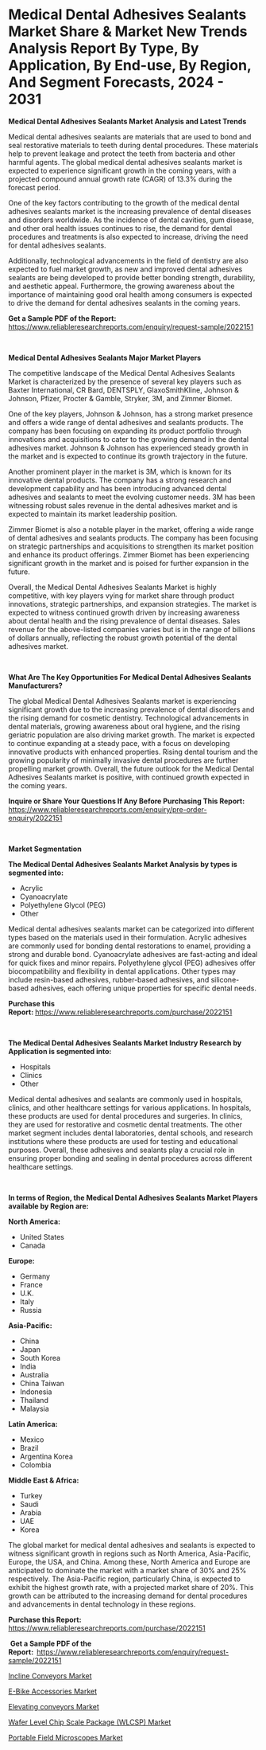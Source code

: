 <p><h1>Medical Dental Adhesives Sealants Market Share & Market New Trends Analysis Report By Type, By Application, By End-use, By Region, And Segment Forecasts, 2024 - 2031</h1></p><p><strong>Medical Dental Adhesives Sealants Market Analysis and Latest Trends</strong></p>
<p><p>Medical dental adhesives sealants are materials that are used to bond and seal restorative materials to teeth during dental procedures. These materials help to prevent leakage and protect the teeth from bacteria and other harmful agents. The global medical dental adhesives sealants market is expected to experience significant growth in the coming years, with a projected compound annual growth rate (CAGR) of 13.3% during the forecast period.</p><p>One of the key factors contributing to the growth of the medical dental adhesives sealants market is the increasing prevalence of dental diseases and disorders worldwide. As the incidence of dental cavities, gum disease, and other oral health issues continues to rise, the demand for dental procedures and treatments is also expected to increase, driving the need for dental adhesives sealants.</p><p>Additionally, technological advancements in the field of dentistry are also expected to fuel market growth, as new and improved dental adhesives sealants are being developed to provide better bonding strength, durability, and aesthetic appeal. Furthermore, the growing awareness about the importance of maintaining good oral health among consumers is expected to drive the demand for dental adhesives sealants in the coming years.</p></p>
<p><strong>Get a Sample PDF of the Report:&nbsp;</strong> <a href="https://www.reliableresearchreports.com/enquiry/request-sample/2022151">https://www.reliableresearchreports.com/enquiry/request-sample/2022151</a></p>
<p>&nbsp;</p>
<p><strong>Medical Dental Adhesives Sealants Major Market Players</strong></p>
<p><p>The competitive landscape of the Medical Dental Adhesives Sealants Market is characterized by the presence of several key players such as Baxter International, CR Bard, DENTSPLY, GlaxoSmithKline, Johnson & Johnson, Pfizer, Procter & Gamble, Stryker, 3M, and Zimmer Biomet.</p><p>One of the key players, Johnson & Johnson, has a strong market presence and offers a wide range of dental adhesives and sealants products. The company has been focusing on expanding its product portfolio through innovations and acquisitions to cater to the growing demand in the dental adhesives market. Johnson & Johnson has experienced steady growth in the market and is expected to continue its growth trajectory in the future.</p><p>Another prominent player in the market is 3M, which is known for its innovative dental products. The company has a strong research and development capability and has been introducing advanced dental adhesives and sealants to meet the evolving customer needs. 3M has been witnessing robust sales revenue in the dental adhesives market and is expected to maintain its market leadership position.</p><p>Zimmer Biomet is also a notable player in the market, offering a wide range of dental adhesives and sealants products. The company has been focusing on strategic partnerships and acquisitions to strengthen its market position and enhance its product offerings. Zimmer Biomet has been experiencing significant growth in the market and is poised for further expansion in the future.</p><p>Overall, the Medical Dental Adhesives Sealants Market is highly competitive, with key players vying for market share through product innovations, strategic partnerships, and expansion strategies. The market is expected to witness continued growth driven by increasing awareness about dental health and the rising prevalence of dental diseases. Sales revenue for the above-listed companies varies but is in the range of billions of dollars annually, reflecting the robust growth potential of the dental adhesives market.</p></p>
<p>&nbsp;</p>
<p><strong>What Are The Key Opportunities For Medical Dental Adhesives Sealants Manufacturers?</strong></p>
<p><p>The global Medical Dental Adhesives Sealants market is experiencing significant growth due to the increasing prevalence of dental disorders and the rising demand for cosmetic dentistry. Technological advancements in dental materials, growing awareness about oral hygiene, and the rising geriatric population are also driving market growth. The market is expected to continue expanding at a steady pace, with a focus on developing innovative products with enhanced properties. Rising dental tourism and the growing popularity of minimally invasive dental procedures are further propelling market growth. Overall, the future outlook for the Medical Dental Adhesives Sealants market is positive, with continued growth expected in the coming years.</p></p>
<p><strong>Inquire or Share Your Questions If Any Before Purchasing This Report:</strong> <a href="https://www.reliableresearchreports.com/enquiry/pre-order-enquiry/2022151">https://www.reliableresearchreports.com/enquiry/pre-order-enquiry/2022151</a></p>
<p>&nbsp;</p>
<p><strong>Market Segmentation</strong></p>
<p><strong>The Medical Dental Adhesives Sealants Market Analysis by types is segmented into:</strong></p>
<p><ul><li>Acrylic</li><li>Cyanoacrylate</li><li>Polyethylene Glycol (PEG)</li><li>Other</li></ul></p>
<p><p>Medical dental adhesives sealants market can be categorized into different types based on the materials used in their formulation. Acrylic adhesives are commonly used for bonding dental restorations to enamel, providing a strong and durable bond. Cyanoacrylate adhesives are fast-acting and ideal for quick fixes and minor repairs. Polyethylene glycol (PEG) adhesives offer biocompatibility and flexibility in dental applications. Other types may include resin-based adhesives, rubber-based adhesives, and silicone-based adhesives, each offering unique properties for specific dental needs.</p></p>
<p><strong>Purchase this Report:&nbsp;</strong><a href="https://www.reliableresearchreports.com/purchase/2022151">https://www.reliableresearchreports.com/purchase/2022151</a></p>
<p>&nbsp;</p>
<p><strong>The Medical Dental Adhesives Sealants Market Industry Research by Application is segmented into:</strong></p>
<p><ul><li>Hospitals</li><li>Clinics</li><li>Other</li></ul></p>
<p><p>Medical dental adhesives and sealants are commonly used in hospitals, clinics, and other healthcare settings for various applications. In hospitals, these products are used for dental procedures and surgeries. In clinics, they are used for restorative and cosmetic dental treatments. The other market segment includes dental laboratories, dental schools, and research institutions where these products are used for testing and educational purposes. Overall, these adhesives and sealants play a crucial role in ensuring proper bonding and sealing in dental procedures across different healthcare settings.</p></p>
<p>&nbsp;</p>
<p><strong>In terms of Region, the Medical Dental Adhesives Sealants Market Players available by Region are:</strong></p>
<p>
    <p> <strong> North America: </strong>
        <ul>
            <li>United States</li>
            <li>Canada</li>
        </ul>
        </p> 
    <p> <strong> Europe: </strong>
        <ul>
            <li>Germany</li>
            <li>France</li>
            <li>U.K.</li>
            <li>Italy</li>
            <li>Russia</li>
        </ul>
        </p> 
    <p> <strong> Asia-Pacific: </strong>
        <ul>
            <li>China</li>
            <li>Japan</li>
            <li>South Korea</li>
            <li>India</li>
            <li>Australia</li>
            <li>China Taiwan</li>
            <li>Indonesia</li>
            <li>Thailand</li>
            <li>Malaysia</li>
        </ul>
        </p> 
    <p> <strong> Latin America: </strong>
        <ul>
            <li>Mexico</li>
            <li>Brazil</li>
            <li>Argentina Korea</li>
            <li>Colombia</li>
        </ul>
        </p> 
    <p> <strong> Middle East & Africa: </strong>
        <ul>
            <li>Turkey</li>
            <li>Saudi</li>
            <li>Arabia</li>
            <li>UAE</li>
            <li>Korea</li>
        </ul>
    </p>
    </p>
<p><p>The global market for medical dental adhesives and sealants is expected to witness significant growth in regions such as North America, Asia-Pacific, Europe, the USA, and China. Among these, North America and Europe are anticipated to dominate the market with a market share of 30% and 25% respectively. The Asia-Pacific region, particularly China, is expected to exhibit the highest growth rate, with a projected market share of 20%. This growth can be attributed to the increasing demand for dental procedures and advancements in dental technology in these regions.</p></p>
<p><strong>Purchase this Report: </strong><a href="https://www.reliableresearchreports.com/purchase/2022151">https://www.reliableresearchreports.com/purchase/2022151</a></p>
<p>&nbsp;<strong>Get a Sample PDF of the Report:&nbsp;&nbsp;</strong><a href="https://www.reliableresearchreports.com/enquiry/request-sample/2022151">https://www.reliableresearchreports.com/enquiry/request-sample/2022151</a></p>
<p><strong></strong></p>
<p><p><a href="https://eight-handstand-8fb.notion.site/Incline-Conveyors-Market-Size-Focuses-on-Market-Dynamics-In-Depth-Analysis-and-Future-Projections-o-12c527af68e34a27a896456e3c53af0d">Incline Conveyors Market</a></p><p><a href="https://view.publitas.com/reportprime-1/e-bike-accessories-market-size-reflecting-a-forecast-till-2031-market-by-type-by-application-and-by-geography/">E-Bike Accessories Market</a></p><p><a href="https://simplistic-meeting-7ee.notion.site/Elevating-conveyors-Market-Size-Global-Industry-Overview-Market-Segmentation-and-Forecast-2024-to-417f5fbbd88f463e94eb1b72e5fcfaa6">Elevating conveyors Market</a></p><p><a href="https://view.publitas.com/reportprime-1/wafer-level-chip-scale-package-wlcsp-market-furnish-information-about-market-size-market-share-market-dynamics-and-projections-spanning-from-2024-to-2031/">Wafer Level Chip Scale Package (WLCSP) Market</a></p><p><a href="https://skillful-vermicelli-b89.notion.site/Portable-Field-Microscopes-Market-Research-Report-Reveals-The-Latest-Trends-And-Opportunities-of-thi-67074399389a411a878bdd4616237ce4">Portable Field Microscopes Market</a></p></p>